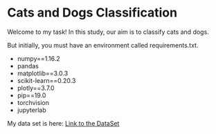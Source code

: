 # Cats and Dogs Classification 

Welcome to my task! In this study, our aim is to classify cats and dogs.

But initially, you must have an environment called requirements.txt.

  - numpy==1.16.2
  - pandas
  - matplotlib==3.0.3
  - scikit-learn==0.20.3
  - plotly==3.7.0
  - pip==19.0
  - torchvision
  - jupyterlab

My data set is here:
[Link to the DataSet](https://drive.google.com/file/d/1fuFurVV8rcrVTAFPjhQvzGLNdnTi1jWZ/view)
